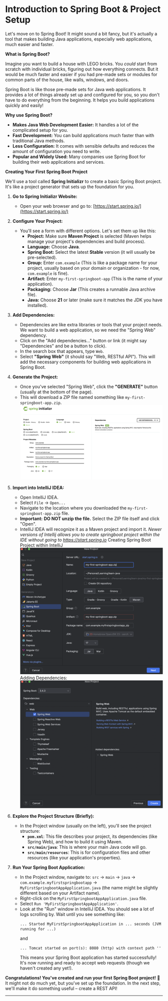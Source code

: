 # Introduction to Spring Boot & Project Setup

Let's move on to Spring Boot!  It might sound a bit fancy, but it's actually a tool that makes building Java applications, especially web applications, much easier and faster.

**What is Spring Boot?**

Imagine you want to build a house with LEGO bricks.  You *could* start from scratch with individual bricks, figuring out how everything connects. But it would be much faster and easier if you had pre-made sets or modules for common parts of the house, like walls, windows, and doors.

Spring Boot is like those pre-made sets for Java web applications. It provides a lot of things already set up and configured for you, so you don't have to do everything from the beginning.  It helps you build applications quickly and easily!

**Why use Spring Boot?**

* **Makes Java Web Development Easier:**  It handles a lot of the complicated setup for you.
* **Fast Development:** You can build applications much faster than with traditional Java methods.
* **Less Configuration:**  It comes with sensible defaults and reduces the amount of configuration you need to write.
* **Popular and Widely Used:** Many companies use Spring Boot for building their web applications and services.

**Creating Your First Spring Boot Project**

We'll use a tool called **Spring Initializr** to create a basic Spring Boot project. It's like a project generator that sets up the foundation for you.

1. **Go to Spring Initializr Website:**
   - Open your web browser and go to: [https://start.spring.io/](https://start.spring.io/)

2. **Configure Your Project:**
   - You'll see a form with different options. Let's set them up like this:
     * **Project:**  Make sure **Maven Project** is selected (Maven helps manage your project's dependencies and build process).
     * **Language:** Choose **Java**.
     * **Spring Boot:** Select the latest **Stable** version (it will usually be pre-selected).
     * **Group:**  Enter `com.example` (This is like a package name for your project, usually based on your domain or organization - for now, `com.example` is fine).
     * **Artifact:** Enter `my-first-springboot-app` (This is the name of your application).
     * **Packaging:** Choose **Jar** (This creates a runnable Java archive file).
     * **Java:** Choose **21** or later (make sure it matches the JDK you have installed).

3. **Add Dependencies:**
   - Dependencies are like extra libraries or tools that your project needs. We want to build a web application, so we need the "Spring Web" dependency.
   - Click on the "Add dependencies..." button or link (it might say "Dependencies" and be a button to click).
   - In the search box that appears, type `Web`.
   - Select **"Spring Web"** (it should say "Web, RESTful API").  This will add the necessary components for building web applications in Spring Boot.

4. **Generate the Project:**
   - Once you've selected "Spring Web", click the **"GENERATE"** button (usually at the bottom of the page).
   - This will download a ZIP file named something like `my-first-springboot-app.zip`.
   ![alt text](image.png)

5. **Import into IntelliJ IDEA:**
   - Open IntelliJ IDEA.
   - Select `File` -> `Open...`
   - Navigate to the location where you downloaded the `my-first-springboot-app.zip` file.
   - **Important:**  **DO NOT unzip the file.** Select the ZIP file itself and click "Open".
   - IntelliJ IDEA will recognize it as a Maven project and import it.
   *Newer versions of Intellij allows you to create springboot project within the IDE without going to https://start.spring.io*
   Creating Spring Boot Project within IntelliJ
   ![alt text](image-1.png)
   Adding Dependencies:
   ![alt text](image-2.png)

6. **Explore the Project Structure (Briefly):**
   - In the Project window (usually on the left), you'll see the project structure:
     * **`pom.xml`**: This file describes your project, its dependencies (like Spring Web), and how to build it using Maven.
     * **`src/main/java`**: This is where your main Java code will go.
     * **`src/main/resources`**:  This is for configuration files and other resources (like your application's properties).

7. **Run Your Spring Boot Application:**
   - In the Project window, navigate to: `src` -> `main` -> `java` -> `com.example.myfirstspringbootapp` -> `MyFirstSpringbootAppApplication.java` (the name might be slightly different based on your Artifact name).
   - Right-click on the `MyFirstSpringbootAppApplication.java` file.
   - Select `Run 'MyFirstSpringbootAppApplication'`.
   - Look at the "Run" window in IntelliJ IDEA. You should see a lot of logs scrolling by.  Wait until you see something like:
     ```
     ... Started MyFirstSpringbootAppApplication in ... seconds (JVM running for ...)
     ```
     and
     ```
     ... Tomcat started on port(s): 8080 (http) with context path ''
     ```
     This means your Spring Boot application has started successfully!  It's now running and ready to accept web requests (though we haven't created any yet!).

**Congratulations! You've created and run your first Spring Boot project!** 🎉  It might not do much yet, but you've set up the foundation. In the next step, we'll make it do something useful – create a REST API!

---
